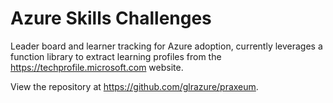 # Azure Skills Challenges
Leader board and learner tracking for Azure adoption, currently leverages a function library to extract learning profiles from the https://techprofile.microsoft.com website. 

View the repository at https://github.com/glrazure/praxeum.
